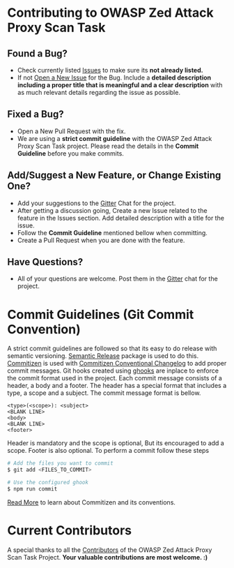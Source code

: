 # Contributing to OWASP Zed Attack Proxy Scan Task

## Found a Bug?

* Check currently listed [Issues](https://github.com/kasunkv/owasp-zap-vsts-task/issues) to make sure its **not already listed.**
* If not [Open a New Issue](https://github.com/kasunkv/owasp-zap-vsts-task/issues/new) for the Bug. Include a **detailed description including a proper title that is meaningful and a clear description** with
as much relevant details regarding the issue as possible.

## Fixed a Bug?

* Open a New Pull Request with the fix.
* We are using a **strict commit guideline** with the OWASP Zed Attack Proxy Scan Task project. Please read the details in the **Commit Guideline** before you make commits.

## Add/Suggest a New Feature, or Change Existing One?

* Add your suggestions to the [Gitter]() Chat for the project.
* After getting a discussion going, Create a new Issue related to the feature in the Issues section. Add detailed description with a title for the issue.
* Follow the **Commit Guideline** mentioned bellow when committing.
* Create a Pull Request when you are done with the feature.

## Have Questions?

* All of your questions are welcome. Post them in the [Gitter]() chat for the project.


# Commit Guidelines (Git Commit Convention)

A strict commit guidelines are followed so that its easy to do release with semantic versioning. [Semantic Release](https://github.com/semantic-release/semantic-release) package is used to do this. [Commitizen](https://www.npmjs.com/package/commitizen) is used with [Commitizen Conventional Changelog](https://www.npmjs.com/package/cz-conventional-changelog) to add proper commit messages. Git hooks  created using [ghooks](https://www.npmjs.com/package/ghooks) are inplace to enforce the commit format used in the project.
Each commit message consists of a header, a body and a footer. The header has a special format that includes a type, a scope and a subject. The commit message format is bellow.

```
<type>(<scope>): <subject>
<BLANK LINE>
<body>
<BLANK LINE>
<footer>
```

Header is mandatory and the scope is optional, But its encouraged to add a scope. Footer is also optional.
To perform a commit follow these steps

```sh
# Add the files you want to commit
$ git add <FILES_TO_COMMIT>

# Use the configured ghook
$ npm run commit
```

[Read More](http://commitizen.github.io/cz-cli/) to learn about Commitizen and its conventions.

# Current Contributors

A special thanks to all the [Contributors](https://github.com/kasunkv/owasp-zap-vsts-task/graphs/contributors) of the OWASP Zed Attack Proxy Scan Task Project.
**Your valuable contributions are most welcome. :)**